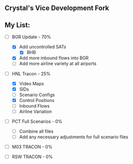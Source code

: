 ## Crystal's Vice Development Fork

## My List:
- [ ] BGR Update - 70%
  - [X] Add uncontrolled SATs
    - [X] BHB
  - [X] Add more inbound flows into BGR
  - [ ] Add more airline variety at all airports

- [ ] HNL Tracon - 25%
    - [X] Video Maps
    - [X] SIDs
    - [ ] Scenario Configs
    - [X] Control Positions
    - [ ] Inbound Flows
    - [ ] Airline Variation
    
- [ ] PCT Full Scenarios - 0%
  - [ ] Combine all files
  - [ ] Add any necessary adjustments for full scenario files
        
- [ ] M03 TRACON - 0%
    
- [ ] RSW TRACON - 0%
